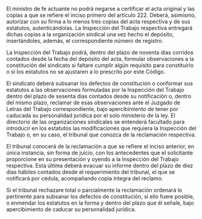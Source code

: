 El ministro de fe actuante no podrá negarse a certificar el acta original y las copias a que se refiere el inciso primero del artículo 222. Deberá, asimismo, autorizar con su firma a lo menos tres copias del acta respectiva y de sus estatutos, autenticándolas. La Inspección del Trabajo respectiva entregará dichas copias a la organización sindical una vez hecho el depósito, insertándoles, además, el correspondiente número de registro.

La Inspección del Trabajo podrá, dentro del plazo de noventa días corridos contados desde la fecha del depósito del acta, formular observaciones a la constitución del sindicato si faltare cumplir algún requisito para constituirlo o si los estatutos no se ajustaren a lo prescrito por este Código.

El sindicato deberá subsanar los defectos de constitución o conformar sus estatutos a las observaciones formuladas por la Inspección del Trabajo dentro del plazo de sesenta días contados desde su notificación o, dentro del mismo plazo, reclamar de esas observaciones ante el Juzgado de Letras del Trabajo correspondiente, bajo apercibimiento de tener por caducada su personalidad jurídica por el solo ministerio de la ley. El directorio de las organizaciones sindicales se entenderá facultado para introducir en los estatutos las modificaciones que requiera la Inspección del Trabajo o, en su caso, el tribunal que conozca de la reclamación respectiva.

El tribunal conocerá de la reclamación a que se refiere el inciso anterior, en única instancia, sin forma de juicio, con los antecedentes que el solicitante proporcione en su presentación y oyendo a la Inspección del Trabajo respectiva. Esta última deberá evacuar su informe dentro del plazo de diez días hábiles contados desde el requerimiento del tribunal, el que se notificará por cédula, acompañando copia íntegra del reclamo.

Si el tribunal rechazare total o parcialmente la reclamación ordenará lo pertinente para subsanar los defectos de constitución, si ello fuere posible, o enmendar los estatutos en la forma y dentro del plazo que él señale, bajo apercibimiento de caducar su personalidad jurídica.